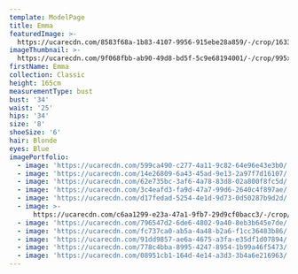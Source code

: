 ```yaml
---
template: ModelPage
title: Emma
featuredImage: >-
  https://ucarecdn.com/8583f68a-1b83-4107-9956-915ebe28a859/-/crop/1633x1297/0,491/-/preview/
imageThumbnail: >-
  https://ucarecdn.com/9f068fbb-ab90-49d8-bd5f-5c9e68194001/-/crop/995x1333/341,221/-/preview/
firstName: Emma
collection: Classic
height: 165cm
measurementType: bust
bust: '34'
waist: '25'
hips: '34'
size: '8'
shoeSize: '6'
hair: Blonde
eyes: Blue
imagePortfolio:
  - image: 'https://ucarecdn.com/599ca490-c277-4a11-9c82-64e96e43e3b0/'
  - image: 'https://ucarecdn.com/14e26809-6a43-45ad-9e13-2a97f7d16107/'
  - image: 'https://ucarecdn.com/62e735bc-3af6-4a78-83d8-02a800f8fc5d/'
  - image: 'https://ucarecdn.com/3c4eafd3-fa9d-47a7-99d6-2640c4f897ae/'
  - image: 'https://ucarecdn.com/d17fedad-5254-4e1d-9d73-0d50287b9d2d/'
  - image: >-
      https://ucarecdn.com/c6aa1299-e23a-47a1-9fb7-29d9cf0bacc3/-/crop/1617x1846/0,0/-/preview/
  - image: 'https://ucarecdn.com/796547d2-6de6-4802-9a40-8eb3b645e7de/'
  - image: 'https://ucarecdn.com/fc737ca0-ab5a-4a48-b2a6-f1cc36483b86/'
  - image: 'https://ucarecdn.com/91dd9857-ae6a-4675-a3fa-e35df1d07894/'
  - image: 'https://ucarecdn.com/778c4bba-8995-4247-8954-1b99a46f5473/'
  - image: 'https://ucarecdn.com/08951cb1-164d-4e14-a3d3-3b4a6e216963/'
---
```


